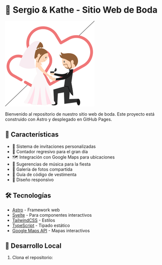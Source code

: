 # 💑 Sergio & Kathe - Sitio Web de Boda

![Wedding Site Preview](public/assets/images/wedding-invitation.gif)

Bienvenido al repositorio de nuestro sitio web de boda. Este proyecto está construido con Astro y desplegado en GitHub Pages.

## 🌟 Características

- 💌 Sistema de invitaciones personalizadas
- 📅 Contador regresivo para el gran día
- 🗺️ Integración con Google Maps para ubicaciones
- 🎵 Sugerencias de música para la fiesta
- 📸 Galería de fotos compartida
- 🎩 Guía de código de vestimenta
- 📱 Diseño responsivo

## 🛠️ Tecnologías

- [Astro](https://astro.build) - Framework web
- [Svelte](https://svelte.dev) - Para componentes interactivos
- [TailwindCSS](https://tailwindcss.com) - Estilos
- [TypeScript](https://www.typescriptlang.org) - Tipado estático
- [Google Maps API](https://developers.google.com/maps) - Mapas interactivos

## 🚀 Desarrollo Local

1. Clona el repositorio:
